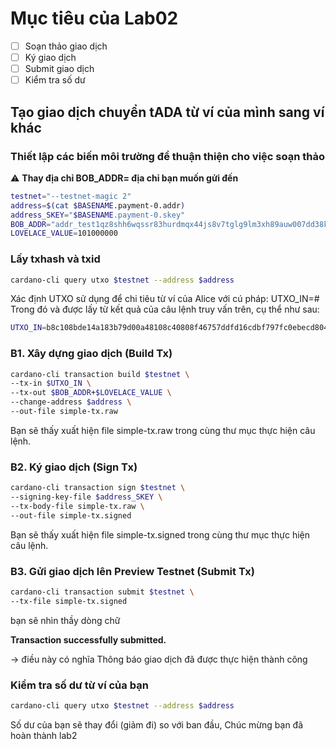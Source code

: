 # Mục tiêu của Lab02
- [ ] Soạn thảo giao dịch
- [ ] Ký giao dịch
- [ ] Submit giao dịch
- [ ] Kiểm tra số dư

## Tạo giao dịch chuyển tADA từ ví của mình sang ví khác

### Thiết lập các biến môi trường để thuận thiện cho việc soạn thảo

⚠️ **Thay địa chỉ BOB_ADDR= địa chỉ bạn muốn gửi đến** 

```bash
testnet="--testnet-magic 2"
address=$(cat $BASENAME.payment-0.addr)
address_SKEY="$BASENAME.payment-0.skey"
BOB_ADDR="addr_test1qz8shh6wqssr83hurdmqx44js8v7tglg9lm3xh89auw007dd38kf3ymx9c2w225uc7yjmplr794wvc96n5lsy0wsm8fq9n5epq"
LOVELACE_VALUE=101000000
```

### Lấy txhash và txid

```bash
cardano-cli query utxo $testnet --address $address
```

Xác định UTXO sử dụng để chi tiêu từ ví của Alice với cú pháp: 
UTXO_IN=<TxHash>#<TxId>
Trong đó <TxHash> và <TxId> được lấy từ kết quả của câu lệnh truy vấn trên, cụ thể như sau:

```bash
UTXO_IN=b8c108bde14a183b79d00a48108c40808f46757ddfd16cdbf797fc0ebecd8047#0
```


### B1. Xây dựng giao dịch (Build Tx)

```bash
cardano-cli transaction build $testnet \
--tx-in $UTXO_IN \
--tx-out $BOB_ADDR+$LOVELACE_VALUE \
--change-address $address \
--out-file simple-tx.raw
```

Bạn sẽ thấy xuất hiện file simple-tx.raw trong cùng thư mục thực hiện câu lệnh.


### B2. Ký giao dịch (Sign Tx)

```bash
cardano-cli transaction sign $testnet \
--signing-key-file $address_SKEY \
--tx-body-file simple-tx.raw \
--out-file simple-tx.signed
```

Bạn sẽ thấy xuất hiện file simple-tx.signed trong cùng thư mục thực hiện câu lệnh.


### B3. Gửi giao dịch lên Preview Testnet (Submit Tx)

```bash
cardano-cli transaction submit $testnet \
--tx-file simple-tx.signed
```
 
bạn sẽ nhìn thầy dòng chữ 

**Transaction successfully submitted.**

→ điều này có nghĩa Thông báo giao dịch đã được thực hiện thành công


### Kiểm tra số dư từ ví của bạn

```bash
cardano-cli query utxo $testnet --address $address
```

Số dư của bạn sẽ thay đổi (giảm đi) so với ban đầu, Chúc mừng bạn đã hoàn thành lab2
